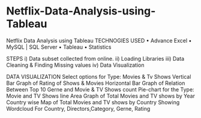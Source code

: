 # Netflix-Data-Analysis-using-Tableau
Netflix Data Analysis using Tableau
TECHNOGIES USED
• Advance Excel • MySQL | SQL Server • Tableau • Statistics

STEPS
i) Data subset collected from online. ii) Loading Libraries iii) Data Cleaning & Finding Missing values iv) Data Visualization

DATA VISUALIZATION
Select options for Type: Movies & Tv Shows
Vertical Bar Graph of Rating of Shows & Movies
Horizontal Bar Graph of Relation Between Top 10 Gerne and Movie & TV Shows count
Pie-chart for the Type: Movie and TV Shows
line Area Graph of Total Movies and TV shows by Year
Country wise Map of Total Movies and TV shows by Country
Showing Wordcloud For Country, Directors,Category, Gerne, Rating
